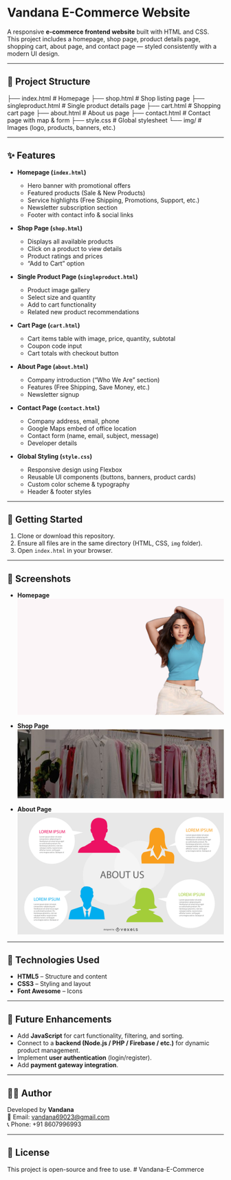 # Vandana E-Commerce Website

A responsive **e-commerce frontend website** built with HTML and CSS.  
This project includes a homepage, shop page, product details page, shopping cart, about page, and contact page — styled consistently with a modern UI design.

---

## 📂 Project Structure

├── index.html # Homepage
├── shop.html # Shop listing page
├── singleproduct.html # Single product details page
├── cart.html # Shopping cart page
├── about.html # About us page
├── contact.html # Contact page with map & form
├── style.css # Global stylesheet
└── img/ # Images (logo, products, banners, etc.)


---

## ✨ Features

- **Homepage (`index.html`)**
  - Hero banner with promotional offers
  - Featured products (Sale & New Products)
  - Service highlights (Free Shipping, Promotions, Support, etc.)
  - Newsletter subscription section
  - Footer with contact info & social links

- **Shop Page (`shop.html`)**
  - Displays all available products
  - Click on a product to view details
  - Product ratings and prices
  - “Add to Cart” option

- **Single Product Page (`singleproduct.html`)**
  - Product image gallery
  - Select size and quantity
  - Add to cart functionality
  - Related new product recommendations

- **Cart Page (`cart.html`)**
  - Cart items table with image, price, quantity, subtotal
  - Coupon code input
  - Cart totals with checkout button

- **About Page (`about.html`)**
  - Company introduction (“Who We Are” section)
  - Features (Free Shipping, Save Money, etc.)
  - Newsletter signup

- **Contact Page (`contact.html`)**
  - Company address, email, phone
  - Google Maps embed of office location
  - Contact form (name, email, subject, message)
  - Developer details

- **Global Styling (`style.css`)**
  - Responsive design using Flexbox
  - Reusable UI components (buttons, banners, product cards)
  - Custom color scheme & typography
  - Header & footer styles

---

## 🚀 Getting Started

1. Clone or download this repository.
2. Ensure all files are in the same directory (HTML, CSS, `img` folder).
3. Open `index.html` in your browser.

---

## 📸 Screenshots

- **Homepage**
  ![Homepage Preview](img/hero5.jpg)

- **Shop Page**
  ![Shop Page](img/banner/shoplogo.jpg)

- **About Page**
  ![About Page](img/about/A1.jpg)

---

## 🔧 Technologies Used

- **HTML5** – Structure and content  
- **CSS3** – Styling and layout  
- **Font Awesome** – Icons  

---

## 📌 Future Enhancements

- Add **JavaScript** for cart functionality, filtering, and sorting.  
- Connect to a **backend (Node.js / PHP / Firebase / etc.)** for dynamic product management.  
- Implement **user authentication** (login/register).  
- Add **payment gateway integration**.

---

## 👨‍💻 Author

Developed by **Vandana**  
📧 Email: vandana69023@gmail.com  
📞 Phone: +91 8607996993  

---

## 📜 License

This project is open-source and free to use.
#   V a n d a n a - E - C o m m e r c e 
 
 
